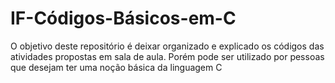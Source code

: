 # IF-Códigos-Básicos-em-C
O objetivo deste repositório é deixar organizado e explicado os códigos das atividades propostas em sala de aula. Porém pode ser utilizado por pessoas que desejam ter uma noção básica da linguagem C
